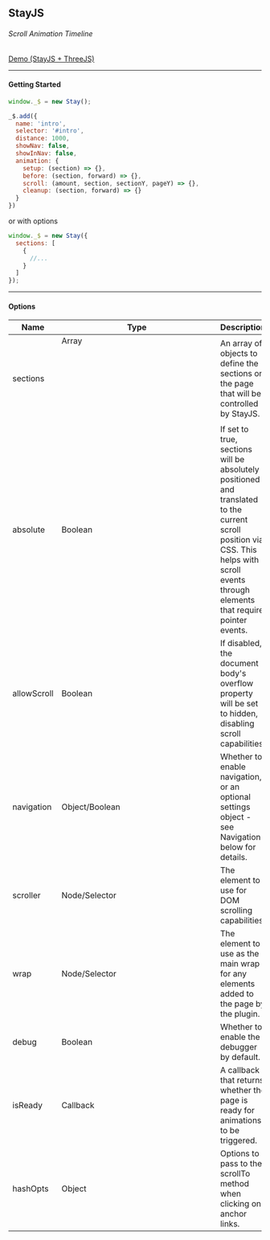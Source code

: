 ## StayJS
###### Scroll Animation Timeline
[Demo (StayJS + ThreeJS)](https://brycegough.github.io/StayThreeD/)

---
#### Getting Started
```js
window._$ = new Stay();

_$.add({
  name: 'intro',
  selector: '#intro',
  distance: 1000,
  showNav: false,
  showInNav: false,
  animation: {
    setup: (section) => {},
    before: (section, forward) => {},
    scroll: (amount, section, sectionY, pageY) => {},
    cleanup: (section, forward) => {}
  }
})
```
or with options
```js
window._$ = new Stay({
  sections: [
    {
      //...
    }
  ]
});
```

---
#### Options
| Name        | Type           | Description                                                  | Default                  |
| ----------- | -------------- | ------------------------------------------------------------ | ------------------------ |
| sections    | Array<Object>  | An array of objects to define the sections on the page that will be controlled by StayJS. | {}                       |
| absolute    | Boolean        | If set to true, sections will be absolutely positioned and translated to the current scroll position via CSS. This helps with scroll events through elements that require pointer events. | false                    |
| allowScroll | Boolean        | If disabled, the document body's overflow property will be set to hidden, disabling scroll capabilities. | true                     |
| navigation  | Object/Boolean | Whether to enable navigation, or an optional settings object - see Navigation below for details. | false                    |
| scroller    | Node/Selector  | The element to use for DOM scrolling capabilities.           | document.documentElement |
| wrap        | Node/Selector  | The element to use as the main wrap for any elements added to the page by the plugin. | document.body            |
| debug       | Boolean        | Whether to enable the debugger by default.                   | false                    |
| isReady     | Callback       | A callback that returns whether the page is ready for animations to be triggered. | () => true               |
| hashOpts    | Object         | Options to pass to the scrollTo method when clicking on anchor links. | {}                       |

